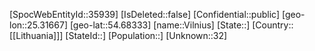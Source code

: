﻿---
location: [54.68333,25.31667]
type: City
tags:
- geo/City
---

[SpocWebEntityId::35939]
[IsDeleted::false]
[Confidential::public]
[geo-lon::25.31667]
[geo-lat::54.68333]
[name::Vilnius]
[State::]
[Country::[[Lithuania]]]
[StateId::]
[Population::]
[Unknown::32]

